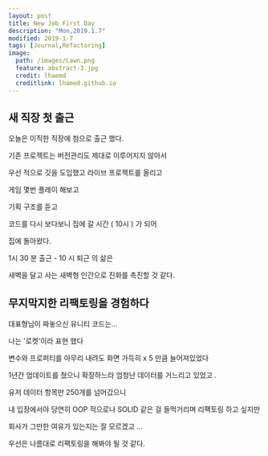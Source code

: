 ```yaml
---
layout: post
title: New Job First Day
description: "Mon,2019.1.7"
modified: 2019-1-7
tags: [Journal,Refactoring]
image:
  path: /images/Lawn.png
  feature: abstract-3.jpg
  credit: lhaemd
  creditlink: lhamed.github.io
---
```


## 새 직장 첫 출근 

오늘은 이직한 직장에 첨으로 출근 했다.

기존 프로젝트는 버전관리도 제대로 이루어지지 않아서 

우선 적으로 깃을 도입했고 라이브 프로젝트를 올리고 

게임 몇번 플레이 해보고 

기획 구조를 듣고 

코드를 다시 보다보니 집에 갈 시간 ( 10시 ) 가 되어 

집에 돌아왔다. 

1시 30 분 출근 - 10 시 퇴근 의 삶은 

새벽을 달고 사는 새벽형 인간으로 진화를 촉진할 것 같다. 

## 무지막지한 리팩토링을 경험하다

대표형님이 짜놓으신 유니티 코드는...

나는 '로켓'이라 표현 했다 

변수와 프로퍼티를 아무리 내려도 화면 가득히 x 5 만큼 늘어져있었다 

1년간 업데이트를 쳤으니 확장하느라 엄청난 데이터를 거느리고 있었고 .

유저 데이터 항목만 250개를 넘어갔으니 

내 입장에서야 당연히 OOP 적으로나 SOLID 같은 걸 들먹거리며 리팩토링 하고 싶지만 

회사가 그만한 여유가 있는지는 잘 모르겠고 ... 

우선은 나름대로 리팩토링을 해봐야 될 것 같다.


